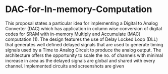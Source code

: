 # DAC-for-In-memory-Computation
This proposal states a particular idea for implementing a Digital to Analog Converter (DAC) which has application in column wise conversion of digital codes for SRAM with in-memory Multiply and Accumulate (MAC) computation (1). The design features the use of Delay Locked Loop (DLL) that generates well defined delayed signals that are used to generate timing signals used by a Time to Analog Circuit to produce the analog output. The architecture offers the opportunity to scale the no. of channels with minimal increase in area as the delayed signals are global and shared with every channel.
Implemented circuits and screenshots are given 
